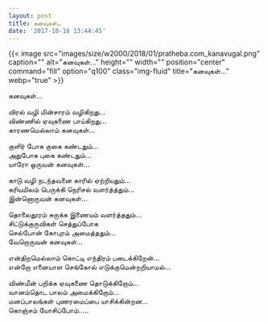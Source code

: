 ```yaml
---
layout: post
title: கனவுகள்…
date: '2017-10-18 13:44:45'
---
```


{{< image src="images/size/w2000/2018/01/pratheba.com_kanavugal.png" caption="" alt="கனவுகள்…" height="" width="" position="center" command="fill" option="q100" class="img-fluid" title="கனவுகள்…"  webp="true"  >}}


கனவுகள்…

விரல் வழி மின்சாரம் வழிகிறது…  
விண்ணில் ஏவுகணை பாய்கிறது…  
காரணமெல்லாம் கனவுகள்…  

குளிர் போக குகை கண்டதும்…  
அதுபோக புகை கண்டதும்…  
யாரோ ஒருவன் கனவுகள்…  

காடு வழி நடந்தவனை காரில் ஏற்றியதும்…  
கரியமிலம் பெருக்கி நெரிசல் வளர்த்த்தும்…  
இன்னொருவன் கனவுகள்…  

தொலைதூரம் சுருக்க இணையம் வளர்த்ததும்…  
சிட்டுக்குருவிகள் செத்துப்போக  
செல்போன் கோபுரம் அமைத்ததும்…  
வேறொருவன் கனவுகள்…  

என்திறமெல்லாம் கொட்டி எந்திரம் படைக்கிறேன்…  
என்றோ எனையாள செங்கோல் எடுக்குமென்றறியாமல்…  

விண்மீன் பறிக்க ஏவுகணை தொடுக்கிறோம்…  
வானம்தொட பாலம் அமைக்கிறோம்…  
மனப்பாலங்கள் புணரமைப்பை யாசிக்கின்றன…  
கொஞ்சம் யோசிப்போம்…..
